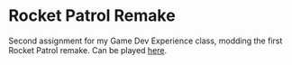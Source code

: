 # Rocket Patrol Remake
Second assignment for my Game Dev Experience class, modding the first Rocket Patrol remake. Can be played [here](https://dninemfive.github.io/rocket-patrol-remix).